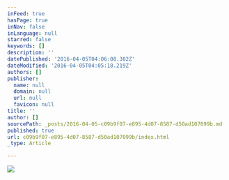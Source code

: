 ```yaml
---
inFeed: true
hasPage: true
inNav: false
inLanguage: null
starred: false
keywords: []
description: ''
datePublished: '2016-04-05T04:06:08.302Z'
dateModified: '2016-04-05T04:05:18.219Z'
authors: []
publisher:
  name: null
  domain: null
  url: null
  favicon: null
title: ''
author: []
sourcePath: _posts/2016-04-05-c09b9f07-e895-4d07-8587-d50ad107099b.md
published: true
url: c09b9f07-e895-4d07-8587-d50ad107099b/index.html
_type: Article

---
```

![](https://the-grid-user-content.s3-us-west-2.amazonaws.com/b3666826-d4bf-4a7f-8223-14284edc8a11.jpg)